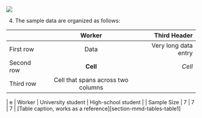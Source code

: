 <img src="https://latex.codecogs.com/svg.latex?\Large&space;a+b_i"/>

4. The sample data are organized as follows:


|   | Worker | Third Header         |
| :------------ | :-----------: | -------------------: |
| First row     | Data          | Very long data entry |
| Second row    | **Cell**      | *Cell*               |
| Third row     | Cell that spans across two columns  ||


|  e | Worker | University student | High-school student |
| Sample Size | 7 | 7 | 7 |
[Table caption, works as a reference][section-mmd-tables-table1] 
